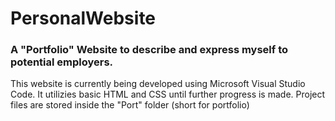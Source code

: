 # PersonalWebsite

### A "Portfolio" Website to describe and express myself to potential employers.

This website is currently being developed using Microsoft Visual Studio Code. It utilizies basic HTML and CSS until further progress is made.
Project files are stored inside the "Port" folder (short for portfolio)
